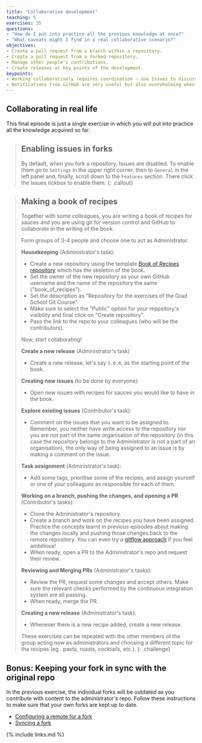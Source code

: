 ```yaml
---
title: "Collaborative development"
teaching: 5
exercises: 35
questions:
- "How do I put into practice all the previous knowledge at once?"
- "What caveats might I find in a real collaborative scenario?"
objectives:
- Create a pull request from a branch within a repository.
- Create a pull request from a forked repository.
- Manage other people's contributions.
- Create releases at key points of the development.
keypoints:
- Working collaboratively requires coordination - use Issues to discuss with your colleagues who is doing what.
- Notifications from GitHub are very useful but also overwhelming when there are many contributions - you will need to manage them.
---
```


## Collaborating in real life

This final episode is just a single exercise in which you will put into practice all the
knowledge acquired so far.

> ## Enabling issues in forks
>
> By default, when you fork a repository, Issues are disabled. To enable
> them go to `Settings` in the upper right corner, then to `General` in the
> left panel and, finally, scroll down to the `Features` section. There
> click the Issues tickbox to enable them.
{: .callout}

> ## Making a book of recipes
>
> Together with some colleagues, you are writing a book of recipes for sauces
> and you are using git for version control and GitHub to collaborate in the
> writing of the book.
>
> Form groups of 3-4 people and choose one to act as Administrator.
>
> **Housekeeping** (Administrator's task):
>
> - Create a new repository using the template [Book of Recipes repository](https://github.com/ImperialCollegeLondon/book_of_recipes) which has the skeleton of the book.
> - Set the owner of the new repository as your own GitHub username and the name of the repository the same ("book_of_recipes").
> - Set the description as "Repository for the exercises of the Grad School Git Course".
> - Make sure to select the "Public" option for your reppsitory's visibility and final click on "Create repository".
> - Pass the link to the repo to your colleagues (who will be the contributors).
>
> Now, start collaborating!
>
> **Create a new release** (Administrator's task)
>
> - Create a new release, let's say `1.0.0`, as the starting point of the book.
>
> **Creating new issues** (to be done by everyone):
>
> - Open new issues with recipes for sauces you would like to have in the book.
>
> **Explore existing issues** (Contributor's task):
>
> - Comment on the issues that you want to be assigned to. Remember, you neither have write access to the repository nor you are not part of the same organisation of the repository (in this case the repository belongs to the Administrator is not a part of an organisation), the only way of being assigned to an issue is by making a comment on the issue.
>
> **Task assignment** (Administrator's task):
>
> - Add some tags, prioritise some of the recipes, and assign yourself or one of your colleagues as responsible for each of them.
>
> **Working on a branch, pushing the changes, and opening a PR** (Contributor's tasks):
>
> - Clone the Administrator's repository.
> - Create a branch and work on the recipes you have been assigned. Practice the concepts learnt in previous episodes about making the changes locally and pushing those changes back to the remote repository. You can even try a [gitflow approach](https://nvie.com/posts/a-successful-git-branching-model/) if you feel ambitious!
> - When ready, open a PR to the Administrator's repo and request their review.
>
> **Reviewing and Merging PRs** (Administrator's tasks):
>
> - Review the PR, request some changes and accept others. Make sure the relevant checks performed by the continuous integration system are all passing.
> - When ready, merge the PR.
>
> **Creating a new release** (Administrator's task):
>
> - Whenever there is a new recipe added, create a new release.
>
> These exercises can be repeated with the other members of the group acting
> now as administrators and choosing a different topic for the recipes (eg
>. pasta, roasts, cocktails, etc.).
{: .challenge}

## Bonus: Keeping your fork in sync with the original repo

In the previous exercise, the individual forks will be outdated as you
contribute with content to the administrator's repo. Follow these
instructions to make sure that your own forks are kept up to date.

- [Configuring a remote for a fork](https://help.github.com/en/github/collaborating-with-issues-and-pull-requests/configuring-a-remote-for-a-fork)
- [Syncing a fork](https://help.github.com/en/github/collaborating-with-issues-and-pull-requests/syncing-a-fork)

{% include links.md %}
